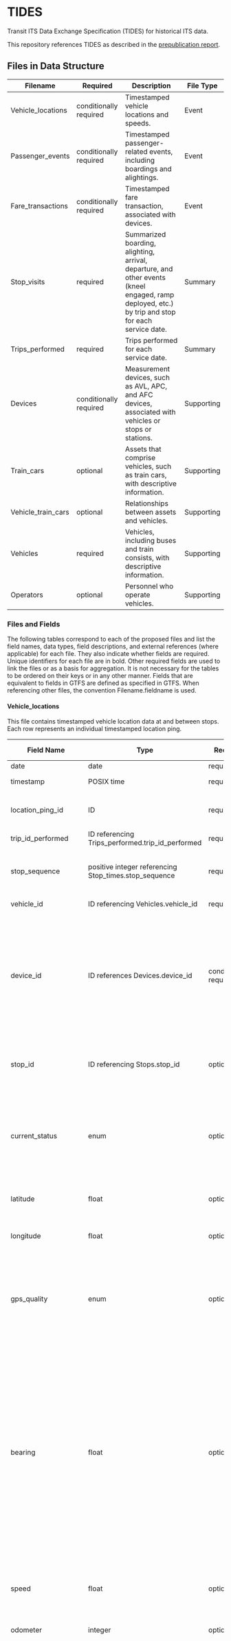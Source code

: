 # TIDES
Transit ITS Data Exchange Specification (TIDES) for historical ITS data.

This repository references TIDES as described in the [prepublication report](https://nap.nationalacademies.org/catalog/26674/improving-access-and-management-of-public-transit-its-data).


## Files in Data Structure

| Filename | Required | Description | File Type |
|----------|----------|-------------|-----------|
Vehicle_locations |conditionally required | Timestamped vehicle locations and speeds. | Event |
Passenger_events | conditionally required | Timestamped passenger-related events, including boardings and alightings. | Event |
Fare_transactions |conditionally required | Timestamped fare transaction, associated with devices. | Event |
Stop_visits | required | Summarized boarding, alighting, arrival, departure, and other events (kneel engaged, ramp deployed, etc.) by trip and stop for each service date. | Summary |
Trips_performed | required | Trips performed for each service date. | Summary | Station_activities | conditionally required | Summarized transactions, entries, and exits by stop or station and time period for each service date (for events not associated with a trip). | Summary |
Devices | conditionally required | Measurement devices, such as AVL, APC, and AFC devices, associated with vehicles or stops or stations. | Supporting |
Train_cars | optional | Assets that comprise vehicles, such as train cars, with descriptive information. | Supporting |
Vehicle_train_cars | optional |Relationships between assets and vehicles. | Supporting
Vehicles | required | Vehicles, including buses and train consists, with descriptive information. | Supporting |
Operators | optional | Personnel who operate vehicles. | Supporting

### Files and Fields
The following tables correspond to each of the proposed files and list the field names, data types, field descriptions, and external references (where applicable) for each file. They also indicate whether fields are required. Unique identifiers for each file are in bold. Other required fields are used to link the files or as a basis for aggregation. It is not necessary for the tables to be ordered on their keys or in any other manner. Fields that are equivalent to fields in GTFS are defined as specified in GTFS. When referencing other files, the convention Filename.fieldname is used.


#### Vehicle_locations

This file contains timestamped vehicle location data at and between stops. Each row represents an individual timestamped location ping.

| Field Name            | Type                                                  | Required               | Description                                                                                                                                                                                                                                                                                                                                                                                     | External Reference |
|-----------------------|-------------------------------------------------------|------------------------|-------------------------------------------------------------------------------------------------------------------------------------------------------------------------------------------------------------------------------------------------------------------------------------------------------------------------------------------------------------------------------------------------|--------------------|
| date                  | date                                                  | required               | Service date.                                                                                                                                                                                                                                                                                                                                                                                   | GTFS               |
| timestamp             | POSIX time                                            | required               | Recorded event time.                                                                                                                                                                                                                                                                                                                                                                            |                    |
| location_ping_id      | ID                                                    | required               | Identifies the recorded vehicle location event.                                                                                                                                                                                                                                                                                                                                                 |                    |
| trip_id_performed     | ID referencing Trips_performed.trip_id_performed      | required               | Identifies the trip performed.                                                                                                                                                                                                                                                                                                                                                                  |                    |
| stop_sequence         | positive integer referencing Stop_times.stop_sequence | required               | Ordered stop the vehicle is approaching or serving on a particular trip.                                                                                                                                                                                                                                                                                                                        | GTFS               |
| vehicle_id            | ID referencing Vehicles.vehicle_id                    | required               | Identifies a vehicle.                                                                                                                                                                                                                                                                                                                                                                           |                    |
| device_id             | ID references Devices.device_id                       | conditionally required | Identifies the device that recorded the vehicle location. May be null if only a single device is reporting vehicle location and the device_id is not distinct from vehicle_id.                                                                                                                                                                                                                  |                    |
| stop_id               | ID referencing Stops.stop_id                          | optional               | Identifies the stop the vehicle is approaching or serving currently.                                                                                                                                                                                                                                                                                                                            | GTFS               |
| current_status        | enum                                                  | optional               | Indicates the status of the vehicle in reference to a stop. Valid options are: 0 - Incoming at.  1 - Stopped at.  2 - In transit to.                                                                                                                                                                                                                                                            | GTFS-Realtime      |
| latitude              | float                                                 | optional               | Degrees North, in the WGS-84 coordinate system.                                                                                                                                                                                                                                                                                                                                                 | GTFS-Realtime      |
| longitude             | float                                                 | optional               | Degrees East, in the WGS-84 coordinate system.                                                                                                                                                                                                                                                                                                                                                  | GTFS-Realtime      |
| gps_quality           | enum                                                  | optional               | Indicates the quality of data and communication provided by the GPS. Valid options are: 0 - Excellent. 1 - Good. 2 - Poor.                                                                                                                                                                                                                                                                      |                    |
| bearing               | float                                                 | optional               | Bearing, in degrees, clockwise from true north, e.g., 0 would mean north and 90 would mean east. This can be the compass bearing, or the direction towards the next stop or intermediate location. This should not be deduced from the sequence of previous positions, which clients can compute from previous data.                                                                            | GTFS-Realtime      |
| speed                 | float                                                 | optional               | Momentary speed measured by the vehicle, in meters per second.                                                                                                                                                                                                                                                                                                                                  | GTFS-Realtime      |
| odometer              | integer                                               | optional               | Odometer value, in meters.                                                                                                                                                                                                                                                                                                                                                                      | GTFS-Realtime      |
| schedule_deviation    | integer                                               | optional               | Indicates schedule adherence in seconds. A negative value represents an early vehicle. (An unscheduled trip would not have a scheduled deviation.)                                                                                                                                                                                                                                              |                    |
| headway_deviation     | integer                                               | optional               | Indicates headway adherence in seconds. A negative value represents a shorter than scheduled headway.                                                                                                                                                                                                                                                                                           |                    |
| in_service            | enum                                                  | optional               | Indicates status of travel with regard to service. Valid options are: 0 - The vehicle is in passenger service. 1 - The vehicle is en-route to service. 2 - The vehicle is traveling from a service trip. 3 - The vehicle is on a layover. 4 - The vehicle is returning to a garage due to a suspension or breakdown. 5 - Travel for on-route replacement of breakdown. 6 - Other not in service |                    |
| schedule_relationship | enum                                                  | optional               | Indicates the status of the stop. Valid options are: 0 - Scheduled. 1 - Skipped. 2 - Unscheduled. 3 - Canceled. 4 - Duplicated. 5 - Schedule modified.                                                                                                                                                                                                                                          |                    |

#### Passenger_events
This file contains each timestamped passenger-related event, including boardings and alightings, ramp deployments, bike rack usage, and kneel engagement.

|        Field Name       |                          Type                         |        Required        |                                                                                                                                                                                                     Description                                                                                                                                                                                                    | External Reference |
|:-----------------------:|:-----------------------------------------------------:|:----------------------:|:------------------------------------------------------------------------------------------------------------------------------------------------------------------------------------------------------------------------------------------------------------------------------------------------------------------------------------------------------------------------------------------------------------------:|:------------------:|
| date                    | date                                                  | required               | Service date.                                                                                                                                                                                                                                                                                                                                                                                                      | GTFS               |
| timestamp               | POSIX time                                            | required               | Recorded event time, including for transactions that may be aggregated values associated with a trip or vehicle.                                                                                                                                                                                                                                                                                                   |                    |
| transaction_id          | ID                                                    | required               | Identifies the fare transaction.                                                                                                                                                                                                                                                                                                                                                                                   |                    |
| amount                  | currency                                              | required               | Value of the transaction.                                                                                                                                                                                                                                                                                                                                                                                          |                    |
| currency_type           | currency code                                         | required               | Currency used for the transaction.                                                                                                                                                                                                                                                                                                                                                                                 | GTFS               |
| fare_action             | enum                                                  | required               | Indicates the type of action performed. Valid options are: 0 - Unknown action type. 1 - Purchase. 2 - Enter (enter fare-controlled area or vehicle). 3 - Exit (exit fare-controlled area or vehicle). 4 - Transfer entrance. 5 - Transfer exit. 6 - Add (add stored value). 7 - Activate (activate a fare pass). 8 - Adjust (adjustment initiated by system or customer support). 9 - Other.                       |                    |
| trip_id_performed       | ID referencing Trips_performed.trip_id_performed      | conditionally required | Identifies the trip performed. May be null if the fare collection device is NOT located on a vehicle. May be null if on a vehicle but trip-level data is unavailable, in which case the data would be associated with the vehicle.                                                                                                                                                                                 |                    |
| stop_sequence           | positive integer referencing stop_times.stop_sequence | conditionally required | Ordered stop the vehicle is serving on a particular trip. May be null if the fare collection device is NOT located on a vehicle. May be null if on a vehicle but stop-level data is unavailable, in which case the data would be associated with the vehicle and/or trip.                                                                                                                                          | GTFS               |
| vehicle_id              | ID referencing vehicles.vehicle_id                    | conditionally required | Identifies the vehicle. May be null if collection device is NOT located on a vehicle. May be null if on a vehicle but vehicle data is unavailable, in which case the data would be associated with a trip and/or stop.                                                                                                                                                                                             |                    |
| device_id               | ID referencing devices.device_id                      | conditionally required | Identifies the ITS device on which the fare transaction was performed. May be null if only a single device is reporting fare transactions on a vehicle and vehicle_id is provided. May be null if only a single device is reporting fare transactions at a stop and stop_id is provided.                                                                                                                           |                    |
| fare_id                 | ID referencing Fare_attributes.fare_id                | optional               | Identifies a fare class, as included in the GTFS Fare_attributes file.                                                                                                                                                                                                                                                                                                                                             | GTFS               |
| stop_id                 | ID referencing stops.stop_id                          | optional               | Identifies the stop.                                                                                                                                                                                                                                                                                                                                                                                               | GTFS               |
| group_size              | positive integer                                      | optional               | The number of customers included in the transaction.                                                                                                                                                                                                                                                                                                                                                               |                    |
| media_type              | enum                                                  | optional               | Indicates the fare medium that was used for the transaction. Valid options are: 0 - Cash or coins.  1 - Smart card or ticket.  2 - Magnetic-stripe card or ticket.  3 - Bank card (credit or debit card). 4 - Mobile NFC (smartphone tap, etc.). 5 - Optical scan (of mobile app screen or paper ticket).  6 - Button pressed by driver or operator to indicate a boarding or alighting passenger. 7 - Other type. |                    |
| rider_category          | text                                                  | optional               | Indicates rider category (categories defined by transit agency). For example: Adult Youth Student Senior Other reduced                                                                                                                                                                                                                                                                                             |                    |
| fare_product            | text                                                  | optional               | Indicates the fare group (fare groups defined by transit agency). For example: Single ride Pass Employer sponsored Other pass                                                                                                                                                                                                                                                                                      |                    |
| fare_period             | text                                                  | optional               | Indicates the fare period (fare periods defined by transit agency). For example: All day Peak Off-peak Summer Other                                                                                                                                                                                                                                                                                                |                    |
| fare_capped             | enum                                                  | optional               | Indicates if fare capping is in effect (fare capping options defined by transit agency). Valid options are: 0 - Fare is not capped. 1 - Fare is capped.                                                                                                                                                                                                                                                            |                    |
| fare_media_id           | ID                                                    | optional               | Identifies the individual fare medium used for the transaction. For example, the fare card ID.                                                                                                                                                                                                                                                                                                                     |                    |
| fare_media_id_purchased | ID                                                    | optional               | Identifies the individual fare medium purchased in the transaction. For example, the fare card ID.                                                                                                                                                                                                                                                                                                                 |                    |
| balance                 | float                                                 | optional               | Stored value remaining on an account after the transaction is made. |        

#### Fare_transactions
This file contains timestamped fare transactions with relevant fare media and amount information. It includes transactions on board vehicles as well as transactions at stops, stations, and through mobile systems. Records in this file include passengers paying fares, as well as adding value to their fare media or purchasing a pass. Each of these actions constitutes a separate record in the Fare_transactions file.

The Fare_transactions file includes several fields to describe the fare category or group, which transit agencies may customize to define categories that are appropriate for their agency.

|        Field Name       |                          Type                         |        Required        |                                                                                                                                                                                                     Description                                                                                                                                                                                                    | External Reference |
|:-----------------------:|:-----------------------------------------------------:|:----------------------:|:------------------------------------------------------------------------------------------------------------------------------------------------------------------------------------------------------------------------------------------------------------------------------------------------------------------------------------------------------------------------------------------------------------------:|:------------------:|
| date                    | date                                                  | required               | Service date.                                                                                                                                                                                                                                                                                                                                                                                                      | GTFS               |
| timestamp               | POSIX time                                            | required               | Recorded event time, including for transactions that may be aggregated values associated with a trip or vehicle.                                                                                                                                                                                                                                                                                                   |                    |
| transaction_id          | ID                                                    | required               | Identifies the fare transaction.                                                                                                                                                                                                                                                                                                                                                                                   |                    |
| amount                  | currency                                              | required               | Value of the transaction.                                                                                                                                                                                                                                                                                                                                                                                          |                    |
| currency_type           | currency code                                         | required               | Currency used for the transaction.                                                                                                                                                                                                                                                                                                                                                                                 | GTFS               |
| fare_action             | enum                                                  | required               | Indicates the type of action performed. Valid options are: 0 - Unknown action type. 1 - Purchase. 2 - Enter (enter fare-controlled area or vehicle). 3 - Exit (exit fare-controlled area or vehicle). 4 - Transfer entrance. 5 - Transfer exit. 6 - Add (add stored value). 7 - Activate (activate a fare pass). 8 - Adjust (adjustment initiated by system or customer support). 9 - Other.                       |                    |
| trip_id_performed       | ID referencing Trips_performed.trip_id_performed      | conditionally required | Identifies the trip performed. May be null if the fare collection device is NOT located on a vehicle. May be null if on a vehicle but trip-level data is unavailable, in which case the data would be associated with the vehicle.                                                                                                                                                                                 |                    |
| stop_sequence           | positive integer referencing stop_times.stop_sequence | conditionally required | Ordered stop the vehicle is serving on a particular trip. May be null if the fare collection device is NOT located on a vehicle. May be null if on a vehicle but stop-level data is unavailable, in which case the data would be associated with the vehicle and/or trip.                                                                                                                                          | GTFS               |
| vehicle_id              | ID referencing vehicles.vehicle_id                    | conditionally required | Identifies the vehicle. May be null if collection device is NOT located on a vehicle. May be null if on a vehicle but vehicle data is unavailable, in which case the data would be associated with a trip and/or stop.                                                                                                                                                                                             |                    |
| device_id               | ID referencing devices.device_id                      | conditionally required | Identifies the ITS device on which the fare transaction was performed. May be null if only a single device is reporting fare transactions on a vehicle and vehicle_id is provided. May be null if only a single device is reporting fare transactions at a stop and stop_id is provided.                                                                                                                           |                    |
| fare_id                 | ID referencing Fare_attributes.fare_id                | optional               | Identifies a fare class, as included in the GTFS Fare_attributes file.                                                                                                                                                                                                                                                                                                                                             | GTFS               |
| stop_id                 | ID referencing stops.stop_id                          | optional               | Identifies the stop.                                                                                                                                                                                                                                                                                                                                                                                               | GTFS               |
| group_size              | positive integer                                      | optional               | The number of customers included in the transaction.                                                                                                                                                                                                                                                                                                                                                               |                    |
| media_type              | enum                                                  | optional               | Indicates the fare medium that was used for the transaction. Valid options are: 0 - Cash or coins.  1 - Smart card or ticket.  2 - Magnetic-stripe card or ticket.  3 - Bank card (credit or debit card). 4 - Mobile NFC (smartphone tap, etc.). 5 - Optical scan (of mobile app screen or paper ticket).  6 - Button pressed by driver or operator to indicate a boarding or alighting passenger. 7 - Other type. |                    |
| rider_category          | text                                                  | optional               | Indicates rider category (categories defined by transit agency). For example: Adult Youth Student Senior Other reduced                                                                                                                                                                                                                                                                                             |                    |
| fare_product            | text                                                  | optional               | Indicates the fare group (fare groups defined by transit agency). For example: Single ride Pass Employer sponsored Other pass                                                                                                                                                                                                                                                                                      |                    |
| fare_period             | text                                                  | optional               | Indicates the fare period (fare periods defined by transit agency). For example: All day Peak Off-peak Summer Other                                                                                                                                                                                                                                                                                                |                    |
| fare_capped             | enum                                                  | optional               | Indicates if fare capping is in effect (fare capping options defined by transit agency). Valid options are: 0 - Fare is not capped. 1 - Fare is capped.                                                                                                                                                                                                                                                            |                    |
| fare_media_id           | ID                                                    | optional               | Identifies the individual fare medium used for the transaction. For example, the fare card ID.                                                                                                                                                                                                                                                                                                                     |                    |
| fare_media_id_purchased | ID                                                    | optional               | Identifies the individual fare medium purchased in the transaction. For example, the fare card ID.                                                                                                                                                                                                                                                                                                                 |                    |
| balance                 | float                                                 | optional               | Stored value remaining on an account after the transaction is made.                                                                                                                                                     

#### Stop_visits
This file contains a record for each stop for each trip and service date. It includes all the data needed to generate the KPIs at a stop visit level. This is distinct from the Station_activities file as each record in this file is associated with a stop and trip, whereas the stop, or “station,” activities in the Station_activities file are not associated with a trip. This file is linked to the Event Data Files through the stop_sequence, trip_id_performed, and vehicle_id fields.

There are two optional sets of fields that represent transaction revenue and transaction counts by fare medium. In Table 7, transaction_revenue_x and transaction_count_x, each represent 8 distinct fields recording transaction revenue and transaction counts for 8 potential types of fare media.

| Field Name              | Type                                                  | Required | Description                                                                                                                                                                                                                                                                                                                                                                                                                                                                                                                     | External Reference |
|-------------------------|-------------------------------------------------------|----------|---------------------------------------------------------------------------------------------------------------------------------------------------------------------------------------------------------------------------------------------------------------------------------------------------------------------------------------------------------------------------------------------------------------------------------------------------------------------------------------------------------------------------------|--------------------|
| date                    | date                                                  | required | Service date.                                                                                                                                                                                                                                                                                                                                                                                                                                                                                                                   | GTFS               |
| trip_id_performed       | ID referencing Trips_performed.trip_id_performed      | required | Identifies the trip performed.                                                                                                                                                                                                                                                                                                                                                                                                                                                                                                  |                    |
| stop_sequence           | positive integer referencing Stop_times.stop_sequence | required | Ordered stop the vehicle is serving on a particular trip.                                                                                                                                                                                                                                                                                                                                                                                                                                                                       | GTFS               |
| vehicle_id              | ID referencing vehicles.vehicle_id                    | required | Identifies the vehicle.                                                                                                                                                                                                                                                                                                                                                                                                                                                                                                         |                    |
| dwell                   | integer                                               | optional | Indicates the amount of time a vehicle spent stopped at a stop in seconds.                                                                                                                                                                                                                                                                                                                                                                                                                                                      |                    |
| stop_id                 | ID referencing stops.stop_id                          | optional | Identifies the stop.                                                                                                                                                                                                                                                                                                                                                                                                                                                                                                            | GTFS               |
| checkpoint              | enum                                                  | optional | Indicates of the stop should be used for evaluating schedule adherence, on-time performance, and other KPIs. This could be populated to match the GTFS “timepoint” field. Valid options are: 0 - Stop is not used in evaluating KPIs. 1 or empty - Stop is used in evaluating KPIs.                                                                                                                                                                                                                                             |                    |
| schedule_arrival_time   | POSIX time                                            | optional | Scheduled time at which the vehicle arrives at a stop.                                                                                                                                                                                                                                                                                                                                                                                                                                                                          | GTFS               |
| schedule_departure_time | POSIX time                                            | optional | Scheduled time at which the vehicle departs from a stop.                                                                                                                                                                                                                                                                                                                                                                                                                                                                        | GTFS               |
| actual_arrival_time     | POSIX time                                            | optional | Time at which the vehicle arrives at a stop.                                                                                                                                                                                                                                                                                                                                                                                                                                                                                    |                    |
| actual_departure_time   | POSIX time                                            | optional | Time at which the vehicle departs from a stop.                                                                                                                                                                                                                                                                                                                                                                                                                                                                                  |                    |
| distance                | integer                                               | optional | Observed distance in meters from the previous stop traveled by the vehicle.                                                                                                                                                                                                                                                                                                                                                                                                                                                     |                    |
| boarding_1              | integer                                               | optional | Number of riders that entered the front-most or right-most door of the vehicle                                                                                                                                                                                                                                                                                                                                                                                                                                                  |                    |
| alighting_1             | integer                                               | optional | Number of riders that exited the front-most or right-most door of the vehicle                                                                                                                                                                                                                                                                                                                                                                                                                                                   |                    |
| boarding_2              | integer                                               | optional | Number of riders that entered the rest of the vehicle’s doors.                                                                                                                                                                                                                                                                                                                                                                                                                                                                  |                    |
| alighting_2             | integer                                               | optional | Number of riders that exited the rest of the vehicle’s doors.                                                                                                                                                                                                                                                                                                                                                                                                                                                                   |                    |
| load                    | integer                                               | optional | Number of riders on the vehicle when departing the stop.                                                                                                                                                                                                                                                                                                                                                                                                                                                                        |                    |
| door_open               | POSIX time                                            | optional | Time at which the doors opened.                                                                                                                                                                                                                                                                                                                                                                                                                                                                                                 |                    |
| door_close              | POSIX time                                            | optional | Time at which the doors closed.                                                                                                                                                                                                                                                                                                                                                                                                                                                                                                 |                    |
| door_status             | text                                                  | optional | Indicates actions of the doors during the stop visit. For example: -Doors did not open -Front door opened and back doors remain closed -Back doors opened and front door remained closed -All doors opened -Other configuration                                                                                                                                                                                                                                                                                                 |                    |
| ramp_deployed_time      | float                                                 | optional | Duration of time a ramp is deployed, in seconds.                                                                                                                                                                                                                                                                                                                                                                                                                                                                                |                    |
| ramp_failure            | enum                                                  | optional | Indicates if the ramp deployment failed at a stop. Valid options are:  0 - Ramp deployment successful.  1 - Ramp deployment failed.                                                                                                                                                                                                                                                                                                                                                                                             |                    |
| kneel_deployed_time     | float                                                 | optional | Duration of time a kneel is deployed in seconds.                                                                                                                                                                                                                                                                                                                                                                                                                                                                                |                    |
| lift_deployed_time      | float                                                 | optional | Duration of time in seconds of time a lift is deployed.                                                                                                                                                                                                                                                                                                                                                                                                                                                                         |                    |
| bike_rack_deployed      | enum                                                  | optional | Indicates if the bike rack was deployed at a stop. Valid options are: 0 - Bike rack was not deployed.  1 - Bike rack was deployed.                                                                                                                                                                                                                                                                                                                                                                                              |                    |
| bike_load               | integer                                               | optional | Number of bikes on the vehicle when departing the stop.                                                                                                                                                                                                                                                                                                                                                                                                                                                                         |                    |
| revenue                 | currency                                              | optional | Amount of revenue collected at the stop.                                                                                                                                                                                                                                                                                                                                                                                                                                                                                        |                    |
| number_of_transactions  | non-negative integer                                  | optional | Number of fare transactions that occurred at a stop.                                                                                                                                                                                                                                                                                                                                                                                                                                                                            |                    |
| transaction_revenue_x   | currency                                              | optional | Indicates the revenue from a specified fare medium. For example, cash revenue would be represented by the field name transaction_revenue_0. Valid values for x are: 0 - Cash or coins.  1 - Smart card or ticket.  2 - Magnetic-stripe card or ticket.  3 - Bank card (credit or debit card). 4 - Mobile NFC (smartphone tap, etc.). 5 - Optical scan (of mobile app screen or paper ticket).  6 - Button pressed by driver or operator to indicate a boarding or alighting passenger. 7 - Other type.                          |                    |
| transaction_count_x     | Non-negative integer                                  | optional | Number of fare transactions made by a specified fare medium. For example, the count of cash transactions would be represented by the field name transaction_count_0. Valid values for x are: 0 - Cash or coins.  1 - Smart card or ticket.  2 - Magnetic-stripe card or ticket.  3 - Bank card (credit or debit card). 4 - Mobile NFC (smartphone tap, etc.). 5 - Optical scan (of mobile app screen or paper ticket).  6 - Button pressed by driver or operator to indicate a boarding or alighting passenger. 7 - Other type. |                    |
| schedule_relationship   | enum                                                  | optional | Indicates the status of stop’s service on the trip. Valid options are:  0 - Scheduled.  1 - Skipped.  2 - Missing data.  3 - Unscheduled.  4 - Canceled.  5 - Duplicated.  6 - Schedule modified. (Note: schedule_arrival_time and schedule_departure_time may differ from GTFS in this case.) |

#### Station_activities
This file contains data that is associated with a specific stop or station grouped by time period for each service date. These time periods should be defined by each transit agency and may overlap. Data is included in this file when it is collected by a fare device that is located at the entrance to a stop or station (e.g., subway station) that provides access to multiple platforms making it unclear which trip the data is associated with. The Station_activities file is linked directly to the Fare_transactions data file through the stop_id field.

Like Stop_visits, Station_activities includes two optional sets of fields that represent transaction revenue and transaction counts by fare medium. In `Station_activities`, transaction_revenue_x and transaction_count_x, each represent 8 distinct fields recording transaction revenue and transaction counts for 8 potential types of fare media.

| Field Name              | Type                                                  | Required | Description                                                                                                                                                                                                                                                                                                                                                                                                                                                                                                                     | External Reference |
|-------------------------|-------------------------------------------------------|----------|---------------------------------------------------------------------------------------------------------------------------------------------------------------------------------------------------------------------------------------------------------------------------------------------------------------------------------------------------------------------------------------------------------------------------------------------------------------------------------------------------------------------------------|--------------------|
| date                    | date                                                  | required | Service date.                                                                                                                                                                                                                                                                                                                                                                                                                                                                                                                   | GTFS               |
| trip_id_performed       | ID referencing Trips_performed.trip_id_performed      | required | Identifies the trip performed.                                                                                                                                                                                                                                                                                                                                                                                                                                                                                                  |                    |
| stop_sequence           | positive integer referencing Stop_times.stop_sequence | required | Ordered stop the vehicle is serving on a particular trip.                                                                                                                                                                                                                                                                                                                                                                                                                                                                       | GTFS               |
| vehicle_id              | ID referencing vehicles.vehicle_id                    | required | Identifies the vehicle.                                                                                                                                                                                                                                                                                                                                                                                                                                                                                                         |                    |
| dwell                   | integer                                               | optional | Indicates the amount of time a vehicle spent stopped at a stop in seconds.                                                                                                                                                                                                                                                                                                                                                                                                                                                      |                    |
| stop_id                 | ID referencing stops.stop_id                          | optional | Identifies the stop.                                                                                                                                                                                                                                                                                                                                                                                                                                                                                                            | GTFS               |
| checkpoint              | enum                                                  | optional | Indicates of the stop should be used for evaluating schedule adherence, on-time performance, and other KPIs. This could be populated to match the GTFS “timepoint” field. Valid options are: 0 - Stop is not used in evaluating KPIs. 1 or empty - Stop is used in evaluating KPIs.                                                                                                                                                                                                                                             |                    |
| schedule_arrival_time   | POSIX time                                            | optional | Scheduled time at which the vehicle arrives at a stop.                                                                                                                                                                                                                                                                                                                                                                                                                                                                          | GTFS               |
| schedule_departure_time | POSIX time                                            | optional | Scheduled time at which the vehicle departs from a stop.                                                                                                                                                                                                                                                                                                                                                                                                                                                                        | GTFS               |
| actual_arrival_time     | POSIX time                                            | optional | Time at which the vehicle arrives at a stop.                                                                                                                                                                                                                                                                                                                                                                                                                                                                                    |                    |
| actual_departure_time   | POSIX time                                            | optional | Time at which the vehicle departs from a stop.                                                                                                                                                                                                                                                                                                                                                                                                                                                                                  |                    |
| distance                | integer                                               | optional | Observed distance in meters from the previous stop traveled by the vehicle.                                                                                                                                                                                                                                                                                                                                                                                                                                                     |                    |
| boarding_1              | integer                                               | optional | Number of riders that entered the front-most or right-most door of the vehicle                                                                                                                                                                                                                                                                                                                                                                                                                                                  |                    |
| alighting_1             | integer                                               | optional | Number of riders that exited the front-most or right-most door of the vehicle                                                                                                                                                                                                                                                                                                                                                                                                                                                   |                    |
| boarding_2              | integer                                               | optional | Number of riders that entered the rest of the vehicle’s doors.                                                                                                                                                                                                                                                                                                                                                                                                                                                                  |                    |
| alighting_2             | integer                                               | optional | Number of riders that exited the rest of the vehicle’s doors.                                                                                                                                                                                                                                                                                                                                                                                                                                                                   |                    |
| load                    | integer                                               | optional | Number of riders on the vehicle when departing the stop.                                                                                                                                                                                                                                                                                                                                                                                                                                                                        |                    |
| door_open               | POSIX time                                            | optional | Time at which the doors opened.                                                                                                                                                                                                                                                                                                                                                                                                                                                                                                 |                    |
| door_close              | POSIX time                                            | optional | Time at which the doors closed.                                                                                                                                                                                                                                                                                                                                                                                                                                                                                                 |                    |
| door_status             | text                                                  | optional | Indicates actions of the doors during the stop visit. For example: -Doors did not open -Front door opened and back doors remain closed -Back doors opened and front door remained closed -All doors opened -Other configuration                                                                                                                                                                                                                                                                                                 |                    |
| ramp_deployed_time      | float                                                 | optional | Duration of time a ramp is deployed, in seconds.                                                                                                                                                                                                                                                                                                                                                                                                                                                                                |                    |
| ramp_failure            | enum                                                  | optional | Indicates if the ramp deployment failed at a stop. Valid options are:  0 - Ramp deployment successful.  1 - Ramp deployment failed.                                                                                                                                                                                                                                                                                                                                                                                             |                    |
| kneel_deployed_time     | float                                                 | optional | Duration of time a kneel is deployed in seconds.                                                                                                                                                                                                                                                                                                                                                                                                                                                                                |                    |
| lift_deployed_time      | float                                                 | optional | Duration of time in seconds of time a lift is deployed.                                                                                                                                                                                                                                                                                                                                                                                                                                                                         |                    |
| bike_rack_deployed      | enum                                                  | optional | Indicates if the bike rack was deployed at a stop. Valid options are: 0 - Bike rack was not deployed.  1 - Bike rack was deployed.                                                                                                                                                                                                                                                                                                                                                                                              |                    |
| bike_load               | integer                                               | optional | Number of bikes on the vehicle when departing the stop.                                                                                                                                                                                                                                                                                                                                                                                                                                                                         |                    |
| revenue                 | currency                                              | optional | Amount of revenue collected at the stop.                                                                                                                                                                                                                                                                                                                                                                                                                                                                                        |                    |
| number_of_transactions  | non-negative integer                                  | optional | Number of fare transactions that occurred at a stop.                                                                                                                                                                                                                                                                                                                                                                                                                                                                            |                    |
| transaction_revenue_x   | currency                                              | optional | Indicates the revenue from a specified fare medium. For example, cash revenue would be represented by the field name transaction_revenue_0. Valid values for x are: 0 - Cash or coins.  1 - Smart card or ticket.  2 - Magnetic-stripe card or ticket.  3 - Bank card (credit or debit card). 4 - Mobile NFC (smartphone tap, etc.). 5 - Optical scan (of mobile app screen or paper ticket).  6 - Button pressed by driver or operator to indicate a boarding or alighting passenger. 7 - Other type.                          |                    |
| transaction_count_x     | Non-negative integer                                  | optional | Number of fare transactions made by a specified fare medium. For example, the count of cash transactions would be represented by the field name transaction_count_0. Valid values for x are: 0 - Cash or coins.  1 - Smart card or ticket.  2 - Magnetic-stripe card or ticket.  3 - Bank card (credit or debit card). 4 - Mobile NFC (smartphone tap, etc.). 5 - Optical scan (of mobile app screen or paper ticket).  6 - Button pressed by driver or operator to indicate a boarding or alighting passenger. 7 - Other type. |                    |
| schedule_relationship   | enum                                                  | optional | Indicates the status of stop’s service on the trip. Valid options are:  0 - Scheduled.  1 - Skipped.  2 - Missing data.  3 - Unscheduled.  4 - Canceled.  5 - Duplicated.  6 - Schedule modified. (Note: schedule_arrival_time and schedule_departure_time may differ from GTFS in this case.) |

#### Trips_performed
This file contains a record for each trip for each service date, including both scheduled and unscheduled trips as well as in service and not in service trips. This file contains data required to generate KPIs at the trip level. It is linked to the Stop_visits file through the trip_id_performed field, linked to the Vehicles file through the vehicle_id field, and linked to the Operators file through the operator_id field.

| Field Name            | Type                                             | Required | Description                                                                                                                                                                                                                                                                                                                                                                                                                                                                                                                                                                                                                                                                                                                                                                                                                                                                                                                                                                  | External Reference |
|-----------------------|--------------------------------------------------|----------|------------------------------------------------------------------------------------------------------------------------------------------------------------------------------------------------------------------------------------------------------------------------------------------------------------------------------------------------------------------------------------------------------------------------------------------------------------------------------------------------------------------------------------------------------------------------------------------------------------------------------------------------------------------------------------------------------------------------------------------------------------------------------------------------------------------------------------------------------------------------------------------------------------------------------------------------------------------------------|--------------------|
| date                  | date                                             | required | Service date.                                                                                                                                                                                                                                                                                                                                                                                                                                                                                                                                                                                                                                                                                                                                                                                                                                                                                                                                                                | GTFS               |
| trip_id_performed     | ID                                               | required | Identifies the trip performed.                                                                                                                                                                                                                                                                                                                                                                                                                                                                                                                                                                                                                                                                                                                                                                                                                                                                                                                                               |                    |
| vehicle_id            | ID referencing Vehicles.vehicle_id               | required | Identifies the vehicle.                                                                                                                                                                                                                                                                                                                                                                                                                                                                                                                                                                                                                                                                                                                                                                                                                                                                                                                                                      |                    |
| trip_id_scheduled     | ID referencing Trips.trip_id in GTFS             | optional | Identifies the scheduled trip associated with the trip performed. One scheduled trip may be associated with multiple operated trips, or an operated trip may not be associated with a scheduled trip.                                                                                                                                                                                                                                                                                                                                                                                                                                                                                                                                                                                                                                                                                                                                                                        | GTFS               |
| route_id              | ID referencing Routes.route_id                   | optional | Identifies the route.                                                                                                                                                                                                                                                                                                                                                                                                                                                                                                                                                                                                                                                                                                                                                                                                                                                                                                                                                        | GTFS               |
| route_type            | enum                                             | optional | Indicates the type of transportation used on a route. Valid options are: 0 - Tram, Streetcar, Light rail. Any light rail or street level system within a metropolitan area. 1 - Subway, Metro. Any underground rail system within a metropolitan area. 2 - Rail. Used for intercity or long-distance travel. 3 - Bus. Used for short- and long-distance bus routes. 4 - Ferry. Used for short- and long-distance boat service. 5 - Cable tram. Used for street-level rail cars where the cable runs beneath the vehicle, e.g., cable car in San Francisco. 6 - Aerial lift, suspended cable car (e.g., gondola lift, aerial tramway). Cable transport where cabins, cars, gondolas, or open chairs are suspended by means of one or more cables. 7 - Funicular. Any rail system designed for steep inclines. 11 - Trolleybus. Electric buses that draw power from overhead wires using poles. 12 - Monorail. Railway in which the track consists of a single rail or a beam. | GTFS               |
| pattern_id            | ID referencing proposed trips.pattern_id in GTFS | optional | Identifies the exact service and path on the route.                                                                                                                                                                                                                                                                                                                                                                                                                                                                                                                                                                                                                                                                                                                                                                                                                                                                                                                          | GTFS               |
| shape_id              | ID referencing Shapes.shape_id                   | optional | Identifies a geospatial shape that describes the vehicle travel path for a trip.                                                                                                                                                                                                                                                                                                                                                                                                                                                                                                                                                                                                                                                                                                                                                                                                                                                                                             | GTFS               |
| direction_id          | enum                                             | optional | Indicates the direction of travel for a trip. Valid options are:  0 - Travel in one direction (e.g., outbound travel).  1 - Travel in the opposite direction (e.g., inbound travel).                                                                                                                                                                                                                                                                                                                                                                                                                                                                                                                                                                                                                                                                                                                                                                                         | GTFS               |
| operator_id           | ID referencing Operators.operator_id             | optional | Identifies the vehicle’s operator.                                                                                                                                                                                                                                                                                                                                                                                                                                                                                                                                                                                                                                                                                                                                                                                                                                                                                                                                           |                    |
| block_id              | ID                                               | optional | Identifies the block to which the trip belongs. A block consists of a single trip, or many sequential trips made using the same vehicle, defined by shared service days and block_id. A block_id can have trips with different service days, making distinct blocks. See example in GTFS documentation.                                                                                                                                                                                                                                                                                                                                                                                                                                                                                                                                                                                                                                                                      | GTFS               |
| trip_start_stop_id    | ID referencing stops.stop_id                     | optional | Origin stop_id.                                                                                                                                                                                                                                                                                                                                                                                                                                                                                                                                                                                                                                                                                                                                                                                                                                                                                                                                                              |                    |
| trip_end_stop_id      | ID referencing stops.stop_id                     | optional | Destination stop_id.                                                                                                                                                                                                                                                                                                                                                                                                                                                                                                                                                                                                                                                                                                                                                                                                                                                                                                                                                         |                    |
| schedule_trip_start   | POSIX time                                       | optional | Scheduled departure time from the trip’s origin.                                                                                                                                                                                                                                                                                                                                                                                                                                                                                                                                                                                                                                                                                                                                                                                                                                                                                                                             |                    |
| schedule_trip_end     | POSIX time                                       | optional | Scheduled end time at the trip’s destination.                                                                                                                                                                                                                                                                                                                                                                                                                                                                                                                                                                                                                                                                                                                                                                                                                                                                                                                                |                    |
| actual_trip_start     | POSIX time                                       | optional | Time at which the vehicle departed its origin.                                                                                                                                                                                                                                                                                                                                                                                                                                                                                                                                                                                                                                                                                                                                                                                                                                                                                                                               |                    |
| actual_trip_end       | POSIX time                                       | optional | Time at which the vehicle arrived at its destination.                                                                                                                                                                                                                                                                                                                                                                                                                                                                                                                                                                                                                                                                                                                                                                                                                                                                                                                        |                    |
| in_service            | enum                                             | optional | Indicates status of travel with regard to service. Valid options are: 0 - The vehicle is in passenger service. 1 - The vehicle is en-route to service. 2 - The vehicle is traveling from a service trip. 3 - The vehicle is on a layover. 4 - The vehicle is returning to a garage due to a suspension or breakdown. 5 - Travel for on-route replacement of breakdown. 6 - Other not in service                                                                                                                                                                                                                                                                                                                                                                                                                                                                                                                                                                              |                    |
| schedule_relationship |                       enum                       | optional |                                                                                                                                                                                                                                                                                                                                                                                                   Indicates the status of the trip. Valid options are: 0 - Scheduled. 1 - Skipped. 2 - Missing data. 3 - Unscheduled. 4 - Canceled. 5 - Duplicated. 6 - Schedule modified.  |                                                                          

#### Devices
This file contains information pertaining to the AVL, APC, and AFC devices. Each device has a unique device_id. On-board devices are associated with a vehicle_id and stationary devices are associated with a stop_id. This file is linked to the Event Data Files, which records individual timestamped records that are obtained by individual devices. If only Summary Data Files are used, the Devices file is not required.

|   Field Name  |                  Type                 |        Required        |                                                                                                          Description                                                                                                          | External Reference |
|:-------------:|:-------------------------------------:|:----------------------:|:-----------------------------------------------------------------------------------------------------------------------------------------------------------------------------------------------------------------------------:|:------------------:|
| device_id     | ID                                    | required               | Identifies a device. If possible, this should match other internal agency device IDs.                                                                                                                                         |                    |
| stop_id       | ID referencing Stops.stop_id          | conditionally required | Identifies the stop at which the device is located. May be null if the device is on a vehicle.                                                                                                                                | GTFS               |
| vehicle_id    | ID referencing Vehicles.vehicle_id    | conditionally required | Identifies the vehicle on which the device is located. May be null if the device is at a stop or station.                                                                                                                     |                    |
| train_car_id  | ID referencing Train_car.train_car_id | conditionally required | Identifies the train car or asset on which the device is located. May be null if the device is at a stop or station or if the Train_cars file is not used.                                                                    |                    |
| device_type   | enum                                  | optional               | Indicates the type of device. Valid options are: 0 - APC.  1 - AFC.  2 - AVL.  3 - Other.                                                                                                                                     |                    |
| device_vendor | text                                  | optional               | Vendor of the device.                                                                                                                                                                                                         |                    |
| device_model  | text                                  | optional               | Model of the device as specified by the vendor.    |       
| location      | text                                  | optional               | Indicates the location of a device on the vehicle or at a station. For example: Front door. Back door. Entrance (not located on a vehicle). Exit (not located on a vehicle). Entrance/exit (not located on a vehicle). Other. |                    |


#### Vehicles
This file contains information on vehicles, which are associated with trips through the vehicle_id field in the Trips_performed file. Since vehicles that consist of multiple train cars may change over time, each vehicle_id is associated with a start time and an end time, if applicable.

| Field Name          | Type                 | Required               | Description                                                                                                                                                                              | External Reference |
|---------------------|----------------------|------------------------|------------------------------------------------------------------------------------------------------------------------------------------------------------------------------------------|--------------------|
| vehicle_id          | ID                   | required               | Identifies a vehicle, such as a bus or a train consist. If possible, this should match other internal agency vehicle IDs and the GTFS-realtime VehicleDescriptor.                        |                    |
| vehicle_start       | POSIX time           | conditionally required | The time at which the vehicle or train consist is first in operation (i.e., when the consist has been created). Required if Train_car is used.                                           |                    |
| vehicle_end         | POSIX time           | optional               | The time at which the vehicle or train consist no longer exists (i.e., the consist is separated or modified). Only used if Train_car is used.                                            |                    |
| model_name          | text                 | optional               | Describes the vehicle’s model.                                                                                                                                                           |                    |
| facility_name       | text                 | optional               | Name or internal agency ID for the facility where the vehicle is generally held.                                                                                                         |                    |
| capacity_seated     | non-negative integer | optional               | Number of seats on the vehicle. Used if Train_car is not used.                                                                                                                           |                    |
| wheelchair_capacity | non-negative integer | optional               | Number of wheelchair spaces on the vehicle. Used if Train_car is not used.                                                                                                               |                    |
| capacity_bike       | non-negative integer | optional               | Number of bike spaces on the vehicle. Used if Train_car is not used.                                                                                                                     |                    |
| bike_rack           | enum                 | optional               | Indicates if the vehicle has a useable bike rack. Used if Train_car is not used. Valid options are: 0 - Vehicle has a useable bike rack.  1 - Vehicle does not have a useable bike rack. |                    |
| capacity_standing   | non-negative integer | optional               | Standing capacity of the vehicle set by the manufacturer. Used if Train_car is not used.  |

#### Train_cars

This optional file contains information pertaining to individual assets within a vehicle, such as an individual subway car within a train consist and is used only when an agency uses vehicles that are comprised of multiple assets. Agencies that use only single-asset vehicles (most typically buses) should not use this file.

| Field Name          | Type                 | Required | Description                                                                                                                                                   | External Reference |
|---------------------|----------------------|----------|---------------------------------------------------------------------------------------------------------------------------------------------------------------|--------------------|
| train_car_id        | ID                   | required | Identifies a train car or asset. If possible, this should match other internal agency asset IDs.                                                              |                    |
| model_name          | text                 | optional | Describes the train car or asset’s model.                                                                                                                     |                    |
| facility_name       | text                 | optional | Name or internal agency ID for the facility where the train car or asset is generally held.                                                                   |                    |
| capacity_seated     | non-negative integer | optional | Number of seats on the train car or asset.                                                                                                                    |                    |
| wheelchair_capacity | non-negative integer | optional | Number of wheelchair spaces on the train car or asset.                                                                                                        |                    |
| bike_capacity       | non-negative integer | optional | Number of bike spaces on the train car or asset.                                                                                                              |                    |
| bike_rack           | enum                 | optional | Indicates if the train car or asset has a usable bike rack. Valid options are: 0 - Asset has a usable bike rack.  1 - Asset does not have a usable bike rack. |                    |
| capacity_standing   | non-negative integer | optional | Standing capacity of the train car or asset set by the manufacturer.                                                                                          |                    |
| train_car_type      | enum                 | optional | Indicates the type of train car or asset. Valid options are: 0 - Train car. 1 - Trolley. 2 - Other.      |        |                                                                                                                                               

#### Vehicle_train_cars
This optional file contains information to match individual assets (train cars) to vehicles (train consists). This file should only be used by agencies that operate multi-asset vehicles (typically multi-car trains) and are using the Train_car file. Each row in this file represents a train car and multiple train cars are expected to be associated with a single vehicle. A single train_car_id may be associated with multiple vehicle_ids, even with overlapping start and end times in the Vehicles file. This could happen in cases where vehicles frequently enter and leave service (i.e., two vehicle_ids are used to represent different directions of travel for a subway train with a specified car order).

| Field Name   | Type                                  | Required | Description                                                                                                      | External Reference |
|--------------|---------------------------------------|----------|------------------------------------------------------------------------------------------------------------------|--------------------|
| vehicle_id   | ID referencing vehicles.vehicle_id    | required | Identifies a vehicle, such as a train consist. If possible, this should match other internal agency vehicle IDs. |                    |
| train_car_id | ID referencing train_car.train_car_id | required | Identifies a train car or an asset that is a component of the vehicle.                                           |                    |
| order        | non-negative integer                  | optional | The assigned order of the train car or asset within the vehicle.                                                 |                    |

#### Operators
This optional file contains a list of agency staff or contractors that operate vehicles that may be used when generating operator specific KPIs. It can be linked to the Trips_performed file using the operator_id field. Agencies may add other relevant fields they use to generate KPIs.

| Field Name  | Type | Required | Description                                                                                | External Reference |
|-------------|------|----------|--------------------------------------------------------------------------------------------|--------------------|
| operator_id | ID   | required | Identifies an operator. If possible, this should match other internal agency operator IDs. |                    |                                                                                
